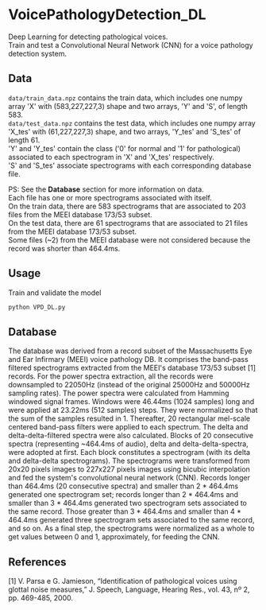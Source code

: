 # VoicePathologyDetection_DL
 Deep Learning for detecting pathological voices.<br>
 Train and test a Convolutional Neural Network (CNN) for a voice pathology detection system.


## Data
`data/train_data.npz` contains the train data, which includes one numpy array 'X' with (583,227,227,3) shape and two arrays, 'Y' and 'S', of length 583.<br>
`data/test_data.npz` contains the test data, which includes one numpy array 'X_tes' with (61,227,227,3) shape, and two arrays, 'Y_tes' and 'S_tes' of length 61.<br>
'Y' and 'Y_tes' contain the class ('0' for normal and '1' for pathological) associated to each spectrogram in 'X' and 'X_tes' respectively.<br>
'S' and 'S_tes' associate spectrograms with each corresponding database file.

PS: See the <b>Database</b> section for more information on data.<br>
Each file has one or more spectrograms associated with itself.<br>
On the train data, there are 583 spectrograms that are associated to 203 files from the MEEI database 173/53 subset.<br>
On the test data, there are 61 spectrograms that are associated to 21 files from the MEEI database 173/53 subset.<br>
Some files (~2) from the MEEI database were not considered because the record was shorter than 464.4ms.


## Usage
Train and validate the model
```bash
python VPD_DL.py
```


## Database
The database was derived from a record subset of the Massachusetts Eye and Ear Infirmary (MEEI) voice pathology DB. It comprises the band-pass filtered spectrograms extracted from the MEEI's database 173/53 subset [1] records. For the power spectra extraction, all the records were downsampled to 22050Hz (instead of the original 25000Hz and 50000Hz sampling rates). The power spectra were calculated from Hamming windowed signal frames. Windows were 46.44ms (1024 samples) long and were applied at 23.22ms (512 samples) steps. They were normalized so that the sum of the samples resulted in 1. Thereafter, 20 rectangular mel-scale centered band-pass filters were applied to each spectrum. The delta and delta-delta-filtered spectra were also calculated. Blocks of 20 consecutive spectra (representing ~464.4ms of audio), delta and delta-delta-spectra, were adopted at first. Each block constitutes a spectrogram (with its delta and delta-delta spectrograms). The spectrograms were transformed from 20x20 pixels images to 227x227 pixels images using bicubic interpolation and fed the system's convolutional neural network (CNN). Records longer than 464.4ms (20 consecutive spectra) and smaller than 2 * 464.4ms generated one spectrogram set; records longer than 2 * 464.4ms and smaller than 3 * 464.4ms generated two spectrogram sets associated to the same record. Those greater than 3 * 464.4ms and smaller than 4 * 464.4ms generated three spectrogram sets associated to the same record, and so on. As a final step, the spectrograms were normalized as a whole to get values between 0 and 1, approximately, for feeding the CNN.


## References
[1] V. Parsa e G. Jamieson, “Identification of pathological voices using glottal noise measures,” J. Speech, Language, Hearing Res., vol. 43, nº 2, pp. 469-485, 2000. 